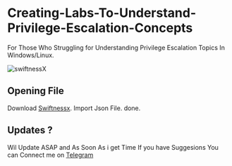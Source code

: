 # Creating-Labs-To-Understand-Privilege-Escalation-Concepts
For Those Who Struggling for Understanding Privilege Escalation Topics In Windows/Linux.

![swiftnessX](https://raw.githubusercontent.com/RikunjSindhwad/Creating-Labs-To-Understand-Privilege-Escalation-Concepts/master/1.PNG)

## Opening File
Download [Swiftnessx](https://github.com/ehrishirajsharma/SwiftnessX "Swiftnessx").
Import Json File.
done.

## Updates ?
Wil Update ASAP and As Soon As i get Time If you have Suggesions You can Connect me on [Telegram](https://t.me/R0B077 "Telegram")
